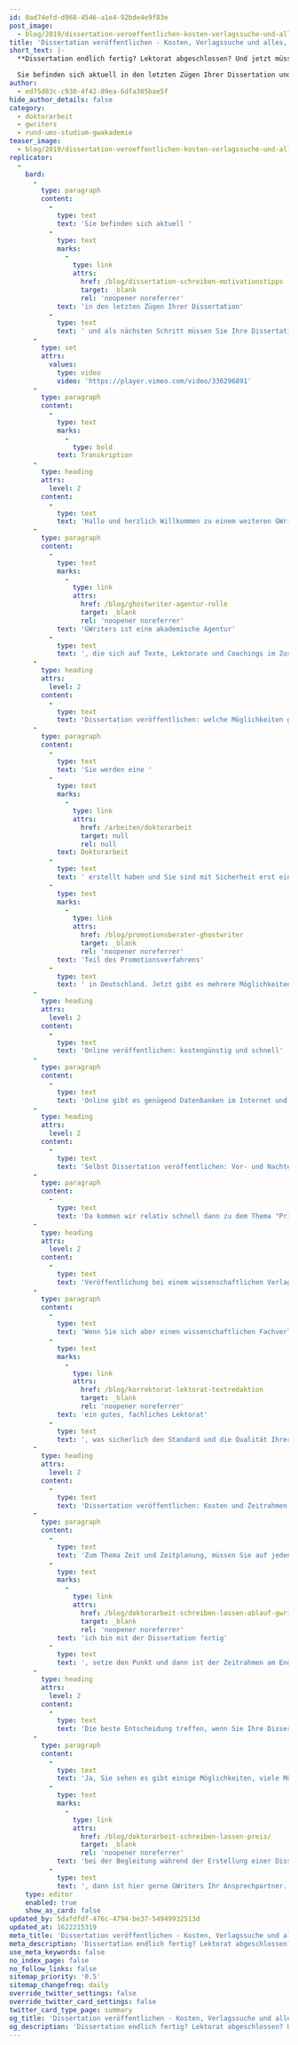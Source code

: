```yaml
---
id: 0ad74efd-d968-4546-a1e4-92bde4e9f83e
post_image:
  - blog/2019/dissertation-veroeffentlichen-kosten-verlagssuche-und-alles-was-sie-wissen-müssen/Dissertation_veroeffentlichen_GWriters.png
title: 'Dissertation veröffentlichen - Kosten, Verlagssuche und alles, was Sie wissen müssen'
short_text: |-
  **Dissertation endlich fertig? Lektorat abgeschlossen? Und jetzt müssen Sie Ihre Dissertation veröffentlichen? Alles dazu in unserem neuen Videobeitrag!**

  Sie befinden sich aktuell in den letzten Zügen Ihrer Dissertation und als nächsten Schritt müssen Sie Ihre Dissertation veröffentlichen. Wie können Sie den passenden Verlag dafür finden und welche Kosten werden bei der Veröffentlichung anfallen?...
author:
  - ed75d83c-c930-4f42-89ea-6dfa305bae5f
hide_author_details: false
category:
  - doktorarbeit
  - gwriters
  - rund-ums-studium-gwakademie
teaser_image:
  - blog/2019/dissertation-veroeffentlichen-kosten-verlagssuche-und-alles-was-sie-wissen-müssen/Dissertation_veroeffentlichen_GWriters.png
replicator:
  -
    bard:
      -
        type: paragraph
        content:
          -
            type: text
            text: 'Sie befinden sich aktuell '
          -
            type: text
            marks:
              -
                type: link
                attrs:
                  href: /blog/dissertation-schreiben-motivationstipps
                  target: _blank
                  rel: 'noopener noreferrer'
            text: 'in den letzten Zügen Ihrer Dissertation'
          -
            type: text
            text: ' und als nächsten Schritt müssen Sie Ihre Dissertation veröffentlichen. Wie können Sie den passenden Verlag dafür finden und welche Kosten werden bei der Veröffentlichung anfallen? Dies und weitere Informationen erfahren Sie in unserem neuesten Videobeitrag.'
      -
        type: set
        attrs:
          values:
            type: video
            video: 'https://player.vimeo.com/video/336296891'
      -
        type: paragraph
        content:
          -
            type: text
            marks:
              -
                type: bold
            text: Transkription
      -
        type: heading
        attrs:
          level: 2
        content:
          -
            type: text
            text: 'Hallo und herzlich Willkommen zu einem weiteren GWriters-Tutorial!'
      -
        type: paragraph
        content:
          -
            type: text
            marks:
              -
                type: link
                attrs:
                  href: /blog/ghostwriter-agentur-rolle
                  target: _blank
                  rel: 'noopener noreferrer'
            text: 'GWriters ist eine akademische Agentur'
          -
            type: text
            text: ', die sich auf Texte, Lektorate und Coachings im Zusammenhang mit der Erstellung wissenschaftlicher Texte spezialisiert hat. Heute geht es um ein recht interessantes Thema, nämlich das Thema "Еine Dissertation veröffentlichen". Kosten, Verlagssuche und alles, was es sonst noch so rund um das Thema zu sagen gibt.'
      -
        type: heading
        attrs:
          level: 2
        content:
          -
            type: text
            text: 'Dissertation veröffentlichen: welche Möglichkeiten gibt es?'
      -
        type: paragraph
        content:
          -
            type: text
            text: 'Sie werden eine '
          -
            type: text
            marks:
              -
                type: link
                attrs:
                  href: /arbeiten/doktorarbeit
                  target: null
                  rel: null
            text: Doktorarbeit
          -
            type: text
            text: ' erstellt haben und Sie sind mit Sicherheit erst einmal froh und glücklich es erledigt zu haben, weil, das wissen Sie, eine Dissertation zieht sich oftmals über mehrere, über viele, viele Jahre hinweg und dann ist man froh am Ende einen Punkt hinter den letzten Satz gemacht zu haben. Und jetzt geht es an die Veröffentlichung. Warum geht es jetzt an die Veröffentlichung? Weil, zumindest in Deutschland, die Publikation der Dissertation Pflicht ist. Sie ist '
          -
            type: text
            marks:
              -
                type: link
                attrs:
                  href: /blog/promotionsberater-ghostwriter
                  target: _blank
                  rel: 'noopener noreferrer'
            text: 'Teil des Promotionsverfahrens'
          -
            type: text
            text: ' in Deutschland. Jetzt gibt es mehrere Möglichkeiten, wie Sie an dieses Thema herangehen können. Zunächst einmal, was Sie auf jeden Fall machen müssen, ist Pflichtexemplare an die Universität abzugeben. Das sind meistens fünf Exemplare, je nachdem, was es für eine Universität ist, gibt es da auch unterschiedliche Anforderungen. Diese müssen meistens in Printversion abgegeben werden. Das heißt, hier werden Sie in der Regel die "Variante Copyshop" wählen. Es sei denn, da kommen wir gleich drauf zu sprechen, Sie gehen in andere Publikationsmöglichkeiten. Stichwort andere Publikationsmöglichkeiten - hier hängt es ganz stark von der Entscheidung ab, a) wieviel Geld wollen Sie in die Hand nehmen, wollen Sie investieren und b) wie ist Ihre Zielsetzung, sprich: haben Sie wirklich das Ziel Ihre wissenschaftliche Reputation mit der Veröffentlichung der Dissertation zu verbessern? Dann ist es relativ klar in welche Richtung es gehen soll. Oder ist es für Sie einfach nur die Erfüllung einer vielleicht lästigen Pflicht? Grundsätzlich gibt es zwei Möglichkeiten, wie man in die Veröffentlichung gehen kann, Online oder Print.'
      -
        type: heading
        attrs:
          level: 2
        content:
          -
            type: text
            text: 'Online veröffentlichen: kostengünstig und schnell'
      -
        type: paragraph
        content:
          -
            type: text
            text: 'Online gibt es genügend Datenbanken im Internet und diese verfahren relativ simpel, relativ einfach. Das heißt, Sie schicken dort Ihre entsprechende Arbeit hin, diese wird kurz geprüft, ob die Formalia entsprechen. Es wird allerdings keine inhaltliche Prüfung, kein Lektorat vorgenommen, sondern es handelt sich ja mehr um eine technische Prüfung. Sie bekommen dann eine ISBN-Nummer. Das Ganze wird in das Layout des jeweiligen Anbieters gebracht und wird dann in der entsprechenden Datenbank hochgeladen. Das geht relativ schnell, geht relativ zügig und ist vergleichsweise kostengünstig. Und damit können Sie dann Ihrer Publikationspflicht nachkommen. Das heißt, Sie können auf das entsprechende Portal des Verlages, des Anbieters, der das tut, hinweisen und natürlich auch beispielsweise auf Ihrer eigenen Homepage oder der Homepage der Universität auf diesen Link hinweisen. Und das Charmante daran, Sie bekommen ja auf jeden Fall eine ISBN-Nummer. Eventuell müssen Sie dafür noch einmal extra etwas bezahlen, dann kann natürlich auch ein interessierter Leser dieses Buch über den Buchhandel beziehen. Das wird dann eben extra für diese eine Anforderung gedruckt, natürlich lange nicht so hochwertig wie normalerweise es in einem Buch wäre. Das heißt, es ist dann eher eben eine Paperback-Ausgabe und das sieht man dann eben einfach auch an der Qualität, dass es eben kein Buch ist, was für Print aufgelegt wurde. Sie sehen schon, im Umkehrschluss eine einfache, eine kostengünstige, eine schnelle Variante. Um seine wissenschaftlich Reputation in diesem Zusammenhang zu verbessern und zu optimieren ist diese Option jedoch eher weniger geeignet.'
      -
        type: heading
        attrs:
          level: 2
        content:
          -
            type: text
            text: 'Selbst Dissertation veröffentlichen: Vor- und Nachteile'
      -
        type: paragraph
        content:
          -
            type: text
            text: 'Da kommen wir relativ schnell dann zu dem Thema "Print". Im Print haben Sie grundsätzlich auch wieder zwei Möglichkeiten. Sie können es a) selber machen, das ist die "Variante Copyshop", nenne ich sie mal ganz salopp, oder Sie suchen sich einen wissenschaftlichen Fachverlag. Selbst, das kann man tun, aber ich denke da muss man relativ ehrlich sein, sich darüber eine wissenschaftliche Reputation zu erlangen, das ist dann schon wiederum eher schwierig. Von daher sollte man dann eher auf die Onlinevariante gehen, weil jetzt selbst in den Copyshop zu gehen, gut man kann das dort binden lassen, man kann unter Umständen auch zum Buchbinder gehen, man müsste sich aber dann selbstständig eine ISBN-Nummer besorgen, also das ist relativ aufwendig und eigentlich vom Kosten-Nutzen Verhältnis her als Variante nicht zu empfehlen. Wenn Sie dann zu einem Verlag gehen, dann wählen Sie auf jeden Fall einen wissenschaftlichen Fachverlag. Es gibt zahlreiche Dissertationsverlage, diese haben aber den Nachteil, diese legen nur Dissertationen auf. Das hört sich auf der einen Seite jetzt mal ganz gut an, das Problem aber ist hier, dass die natürlich eine Vielzahl, eine Masse von Dissertationen auflegen und keine Reputation in einem jeweiligen Fachgebiet haben.'
      -
        type: heading
        attrs:
          level: 2
        content:
          -
            type: text
            text: 'Veröffentlichung bei einem wissenschaftlichen Verlag'
      -
        type: paragraph
        content:
          -
            type: text
            text: 'Wenn Sie sich aber einen wissenschaftlichen Fachverlag aussuchen, dann hat der eben eine Reputation in einem bestimmten Gebiet, nämlich genau in Ihrem Gebiet, wo Sie Ihre Dissertation geschrieben haben. Und Sie erhalten hier natürlich auch '
          -
            type: text
            marks:
              -
                type: link
                attrs:
                  href: /blog/korrektorat-lektorat-textredaktion
                  target: _blank
                  rel: 'noopener noreferrer'
            text: 'ein gutes, fachliches Lektorat'
          -
            type: text
            text: ', was sicherlich den Standard und die Qualität Ihrer Doktorarbeit nochmal verbessern kann. Und mit das Allerwichtigste, Sie erreichen hier natürlich auch die entsprechenden Marketingunterstützungen dieses wissenschaftlichen Fachverlages. Das heißt, er wird Ihr Buch dann auch publizieren, er wird Ihr Buch bekanntmachen, er wird Anzeigen schalten, er wird in den diversen Publikationen, die er selber herausgibt dann auch für Ihr Buch werben und damit haben Sie natürlich auch die Möglichkeit eine viel, viel größere Öffentlichkeit mit Ihrer Doktorarbeit zu erreichen und damit natürlich auch Ihre Reputation deutlich zu verbessern und auch Ihren Namen einfach in der Wissenschaft bekannter zu machen. Das heißt Sie sehen schon ganz klar, je mehr Sie in diese Richtung gehen, also Name, Reputation, Bekanntheit, Marketing, je mehr empfiehlt es sich oder ist es eigentlich schon unabdingbar sich einen wissenschaftlichen Fachverlag auszusuchen. Sie finden diese Verlage relativ einfach über eine entsprechende Recherche im Internet. Es besteht immer so dann in diesem Zusammenhang die Aussage: "das ist wahnsinnig teuer und es dauert sehr lange". Das sind oftmals aber Punkte, die so nicht stimmen. Natürlich ist es teurer als die "Variante Copyshop", natürlich ist es teurer als die Onlinevariante, aber man muss eben immer auch das Thema Kosten und Nutzen gegeneinander abwägen. Aber Sie müssen da mit Sicherheit je nach Verlag schon einmal mit fünf-, sechs-, sieben-, 8000 Euro, je nach Leistungen auch, die dahinterstehen eventuell, wenn noch größere Marketingleistungen dahinterstehen, vielleicht noch mit mehr rechnen. Das müssen Sie auf jeden Fall investieren und das muss Ihnen auch klar sein. Wichtig ist daher, den wissenschaftlichen Fachverlag klug auszuwählen.'
      -
        type: heading
        attrs:
          level: 2
        content:
          -
            type: text
            text: 'Dissertation veröffentlichen: Kosten und Zeitrahmen'
      -
        type: paragraph
        content:
          -
            type: text
            text: 'Zum Thema Zeit und Zeitplanung, müssen Sie auf jeden Fall auch diese Zeitdauer oder diesen Zeitrahmen der Veröffentlichung in Ihrer Dissertationsplanung berücksichtigen. Rechnen Sie mit Sicherheit, wenn Sie über den Verlag gehen, mindestens drei Monate, vielleicht besser noch bis zu einem halben Jahr. Online und selbst geht natürlich entsprechend schneller. Aber es heißt bei Weitem nicht, dass das immer sehr, sehr lange geht. Hängt natürlich immer auch davon ab: wie gut ist die Arbeit bereits aufgebaut? Wie lange dauert das Lektorat und wieviel früher haben Sie vielleicht auch schon Kontakt mit dem Verlag aufgenommen um Ihr Thema entsprechend einzusteuern? Wichtig auf jeden Fall: wählen Sie einen wissenschaftlichen Fachverlag aus, der selber auch wieder in ihrem Fachgebiet eine entsprechende Reputation hat. Das ist eigentlich das Wichtigste. Kosten habe ich an der einen oder anderen Stelle schon einmal angesprochen. Hier allgemeine Aussagen zu treffen, hängt sicherlich ganz stark davon ab: was ist es? Ist es Online, ist es Print, ist es die "Variante Copyshop"? Von daher ganz schwierig, hier allgemeine Aussagen zu treffen. Ich habe Ihnen eine Hausnummer genannt, wo Sie ungefähr beim Verlag landen werden, aber auch da hängt es ganz stark davon ab, welchen Verlag Sie auswählen und welche Leistungen Sie letztlich dann vereinbaren, Stichwort Marketing und dergleichen. Auch müssen Sie natürlich über Freiexemplare für sich verhandeln. Üblicherweise sind das so zehn bis 15 Stück in Deutschland, die hier gegeben werden, aber auch das ist unterschiedlich je nach Verlag. Und von was hängen die Kosten natürlich auch ab? Ganz klar natürlich von der Auflagenhöhe und natürlich auch von der Stärke, von der Dicke Ihrer Publikation, Ihrer Dissertation, das heißt von den Seiten, die Sie geschrieben haben. Von daher kann man hier keine allgemein gültigen Aussagen treffen, aber ich denke, Sie sehen schon in welche Richtung es geht. Wichtig ist es zudem, haben wir schon angesprochen, diesen Part der Veröffentlichung auf jeden Fall in Ihre gesamte Dissertationszeitplanung einzubauen. Das heißt nicht rechnen damit: "'
          -
            type: text
            marks:
              -
                type: link
                attrs:
                  href: /blog/doktorarbeit-schreiben-lassen-ablauf-gwriters
                  target: _blank
                  rel: 'noopener noreferrer'
            text: 'ich bin mit der Dissertation fertig'
          -
            type: text
            text: ', setze den Punkt und dann ist der Zeitrahmen am Ende". Nein, danach kommt noch die Pflicht - die Pflicht im Sinne der Publikation.'
      -
        type: heading
        attrs:
          level: 2
        content:
          -
            type: text
            text: 'Die beste Entscheidung treffen, wenn Sie Ihre Dissertation veröffentlichen'
      -
        type: paragraph
        content:
          -
            type: text
            text: 'Ja, Sie sehen es gibt einige Möglichkeiten, viele Möglichkeiten, die Sie haben im Zusammenhang mit der Publikation. Entscheidend ist es wirklich sich darüber klar zu werden: was will ich mit der Publikation erreichen? Will ich einfach nur die Pflicht erfüllen und meine Dissertation veröffentlichen? Dann sind wir relativ schnell bei Online oder bei der Variante Copyshop. Will ich meine wissenschaftliche Reputation verbessern? Will ich Marketing machen? Will ich einen bekannten Namen erhalten in der Wissenschaft? Dann sind wir sehr schnell bei der Variante wissenschaftlicher Fachverlag angelangt. In diesem Sinne wünsche ich Ihnen auch hier im letzten Schritt Ihrer Dissertation viel Glück und viel Erfolg und wenn Sie auch in diesem Punkt Unterstützung benötigen, sei es jetzt bei der Auswahl von Verlagen, sei es vielleicht auch bei der Aufbereitung Ihrer Dissertation für den Verlag für ein letztes Lektorat, auch das könnte man ja extern vergeben, um hier vielleicht nochmal Kosten zu sparen oder natürlich auch '
          -
            type: text
            marks:
              -
                type: link
                attrs:
                  href: /blog/doktorarbeit-schreiben-lassen-preis/
                  target: _blank
                  rel: 'noopener noreferrer'
            text: 'bei der Begleitung während der Erstellung einer Dissertation'
          -
            type: text
            text: ', dann ist hier gerne GWriters Ihr Ansprechpartner. Kommen Sie auf uns zu. Wir werden Ihnen gerne ein individuelles Angebot für Ihre Lösungen, für Ihre Bedarfe erstellen, angefangen, wie gesagt, von der Begleitung über die Veröffentlichung Ihrer Dissertation. In diesem Sinne viel Glück, viel Erfolg bei allen Ihren wissenschaftlichen Vorhaben und dann bis zum nächsten Tutorial.'
    type: editor
    enabled: true
    show_as_card: false
updated_by: 5dafdfdf-476c-4794-be37-54949932513d
updated_at: 1622215319
meta_title: 'Dissertation veröffentlichen - Kosten, Verlagssuche und alles'
meta_description: 'Dissertation endlich fertig? Lektorat abgeschlossen? Und jetzt müssen Sie Ihre Dissertation veröffentlichen? Alles dazu in unserem neuen Videobeitrag!'
use_meta_keywords: false
no_index_page: false
no_follow_links: false
sitemap_priority: '0.5'
sitemap_changefreq: daily
override_twitter_settings: false
override_twitter_card_settings: false
twitter_card_type_page: summary
og_title: 'Dissertation veröffentlichen - Kosten, Verlagssuche und alles'
og_description: 'Dissertation endlich fertig? Lektorat abgeschlossen? Und jetzt müssen Sie Ihre Dissertation veröffentlichen? Alles dazu in unserem neuen Videobeitrag!'
---
```


